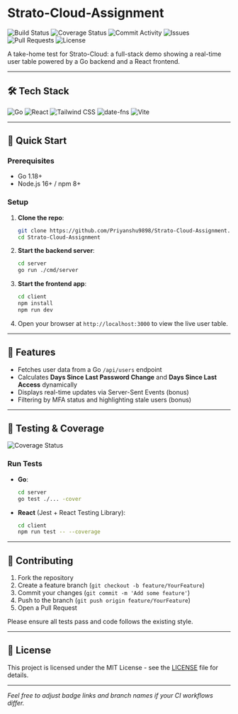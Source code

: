 # Strato-Cloud-Assignment

![Build Status](https://img.shields.io/github/actions/workflow/status/Priyanshu9898/Strato-Cloud-Assignment/ci.yml?branch=main) ![Coverage Status](https://img.shields.io/codecov/c/github/Priyanshu9898/Strato-Cloud-Assignment?branch=main) ![Commit Activity](https://img.shields.io/github/commit-activity/y/Priyanshu9898/Strato-Cloud-Assignment) ![Issues](https://img.shields.io/github/issues/Priyanshu9898/Strato-Cloud-Assignment) ![Pull Requests](https://img.shields.io/github/issues-pr/Priyanshu9898/Strato-Cloud-Assignment) ![License](https://img.shields.io/github/license/Priyanshu9898/Strato-Cloud-Assignment)

A take-home test for Strato-Cloud: a full-stack demo showing a real-time user table powered by a Go backend and a React frontend.

---

## 🛠️ Tech Stack

![Go](https://img.shields.io/badge/Go-00ADD8?logo=go&logoColor=white) ![React](https://img.shields.io/badge/React-20232A?logo=react&logoColor=61DAFB) ![Tailwind CSS](https://img.shields.io/badge/Tailwind_CSS-38B2AC?logo=tailwind-css&logoColor=white) ![date-fns](https://img.shields.io/badge/date--fns-3178C6?logo=date-fns&logoColor=white) ![Vite](https://img.shields.io/badge/Vite-646CFF?logo=vite&logoColor=white)

---

## 🚀 Quick Start

### Prerequisites

- Go 1.18+
- Node.js 16+ / npm 8+

### Setup

1. **Clone the repo**:
   ```sh
   git clone https://github.com/Priyanshu9898/Strato-Cloud-Assignment.git
   cd Strato-Cloud-Assignment
   ```

2. **Start the backend server**:
   ```sh
   cd server
   go run ./cmd/server
   ```

3. **Start the frontend app**:
   ```sh
   cd client
   npm install
   npm run dev
   ```

4. Open your browser at `http://localhost:3000` to view the live user table.

---

## 📝 Features

- Fetches user data from a Go `/api/users` endpoint
- Calculates **Days Since Last Password Change** and **Days Since Last Access** dynamically
- Displays real-time updates via Server-Sent Events (bonus)
- Filtering by MFA status and highlighting stale users (bonus)

---

## 🧪 Testing & Coverage

![Coverage Status](https://img.shields.io/codecov/c/github/Priyanshu9898/Strato-Cloud-Assignment?branch=main)

### Run Tests

- **Go**:
  ```sh
  cd server
  go test ./... -cover
  ```

- **React** (Jest + React Testing Library):
  ```sh
  cd client
  npm run test -- --coverage
  ```

---

## 🤝 Contributing

1. Fork the repository
2. Create a feature branch (`git checkout -b feature/YourFeature`)
3. Commit your changes (`git commit -m 'Add some feature'`)
4. Push to the branch (`git push origin feature/YourFeature`)
5. Open a Pull Request

Please ensure all tests pass and code follows the existing style.

---

## 📄 License

This project is licensed under the MIT License - see the [LICENSE](LICENSE) file for details.

---

*Feel free to adjust badge links and branch names if your CI workflows differ.*
